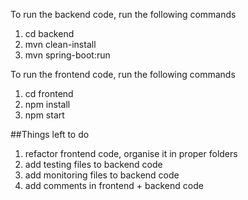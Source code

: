 To run the backend code, run the following commands

1. cd backend
2. mvn clean-install
3. mvn spring-boot:run

To run the frontend code, run the following commands

1. cd frontend
2. npm install
3. npm start

##Things left to do

1. refactor frontend code, organise it in proper folders
2. add testing files to backend code
3. add monitoring files to backend code
4. add comments in frontend + backend code
